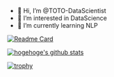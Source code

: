 - 👋 Hi, I’m @TOTO-DataScientist
- 👀 I’m interested in DataScience
- 🌱 I’m currently learning NLP

<!--リポジトリ-->
[![Readme Card](https://github-readme-stats.vercel.app/api/pin/?username=TOTO-DataScientist&repo=DataScience_Cleansing&theme=radical)](https://github.com/TOTO-DataScientist/DataScience_Cleansing)


<!-- リポジトリステータス -->
[![hogehoge's github stats](https://github-readme-stats.vercel.app/api?username=TOTO-DataScientist&hide=contribs&count_private=true&show_icons=true&theme=radical)](https://github.com/ユーザ名/)

<!--トロフィー-->
[![trophy](https://github-profile-trophy.vercel.app/?username=TOTO-DataScientist&theme=dracula)](https://github.com/ryo-ma/github-profile-trophy)

